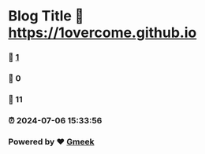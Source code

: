 # Blog Title :link: https://1overcome.github.io 
### :page_facing_up: [1](https://1overcome.github.io/tag.html) 
### :speech_balloon: 0 
### :hibiscus: 11 
### :alarm_clock: 2024-07-06 15:33:56 
### Powered by :heart: [Gmeek](https://github.com/Meekdai/Gmeek)
